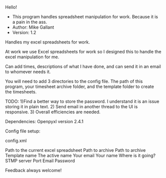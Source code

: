 Hello!
* This program handles spreadsheet manipulation for work. Because it is a pain in the ass.
* Author: Mike Gallant
* Version: 1.2

Handles my excel spreadsheets for work. 

At work we use Excel spreadsheets for work so I designed this to handle the excel manipulation for me. 

Can add times, descriptions of what I have done, and can send it in an email to whomever needs it.

You will need to add 3 directories to the config file. The path of this program, your timesheet archive folder, and the
template folder to create the timesheets.

TODO:
1)Find a better way to store the password. I understand it is an issue storing it in plain text.
2) Send email in another thread to the UI is responsive.
3) Overall efficiencies are needed.

Dependencies:
Openpyxl version 2.4.1

Config file setup:

config.xml

<Settings>
    <MyPath>Path to the current excel spreadsheet</MyPath>
    <ArchivePath>Path to archive</ArchivePath>
    <TemplatePath>Path to archive</TemplatePath>
    <TemplateName>Template name</TemplateName>
    <ActiveXL>The active name</ActiveXL>
    <YourEmail>Your email</YourEmail>
    <Name>Your name</Name>
    <Recipient>Where is it going?</Recipient>
    <STMPServer>STMP server</STMPServer>
    <SMTPPort>Port</SMTPPort>
    <Password>Email Password</Password>
</Settings>


Feedback always welcome!

